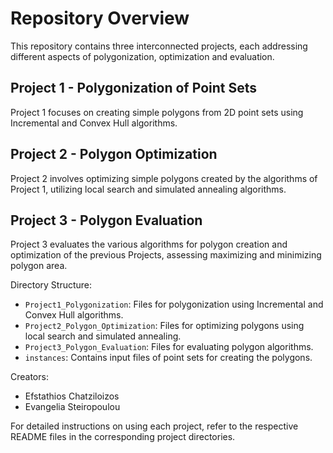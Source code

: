 # Repository Overview

This repository contains three interconnected projects, each addressing different aspects of polygonization, optimization and evaluation.

## Project 1 - Polygonization of Point Sets

Project 1 focuses on creating simple polygons from 2D point sets using Incremental and Convex Hull algorithms.

## Project 2 - Polygon Optimization

Project 2 involves optimizing simple polygons created by the algorithms of Project 1, utilizing local search and simulated annealing algorithms.

## Project 3 - Polygon Evaluation

Project 3 evaluates the various algorithms for polygon creation and optimization of the previous Projects, assessing maximizing and minimizing polygon area.

Directory Structure:
- `Project1_Polygonization`: Files for polygonization using Incremental and Convex Hull algorithms.
- `Project2_Polygon_Optimization`: Files for optimizing polygons using local search and simulated annealing.
- `Project3_Polygon_Evaluation`: Files for evaluating polygon algorithms.
- `instances`: Contains input files of point sets for creating the polygons.

Creators:
- Efstathios Chatziloizos
- Evangelia Steiropoulou

For detailed instructions on using each project, refer to the respective README files in the corresponding project directories.